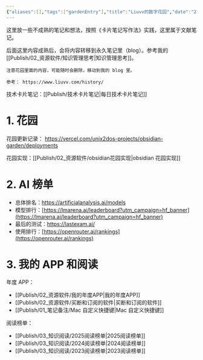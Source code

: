 ```yaml
---
{"aliases":[],"tags":["gardenEntry"],"title":"Liuvv的数字花园","date":"2025-06-06T01:40:33+08:00","date_modify":"2025-08-09T11:12:55+08:00","dg-publish":true,"dg-home":true,"permalink":"/Publish/02_资源软件/Liuvv的数字花园/","dgPassFrontmatter":true,"created":"2025-06-06T01:40:33+08:00","updated":"2025-08-09T11:12:55+08:00"}
---
```



这里放一些不成熟的笔记和想法，按照《卡片笔记写作法》实践，这里属于文献笔记。

后面这里内容成熟后，会将内容转移到永久笔记里（blog）。参考我的 [[Publish/02_资源软件/知识管理思考\|知识管理思考]]。

```ad-attention
注意花园里面的内容，可能随时会删除，移动到我的 blog 里。

参考： https://www.liuvv.com/history/
```

技术卡片笔记：[[Publish/技术卡片笔记\|每日技术卡片笔记]]

# 1. 花园

花园更新记录： <https://vercel.com/unix2dos-projects/obsidian-garden/deployments>

花园实现：[[Publish/02_资源软件/obsidian花园实现\|obsidian 花园实现]]

# 2. AI 榜单

- 总体排名：<https://artificialanalysis.ai/models>
- 模型排行：[https://lmarena.ai/leaderboard?utm_campaign=hf_banner](https://lmarena.ai/leaderboard?utm_campaign=hf_banner)
- 最后的测试：<https://lastexam.ai/>
- 使用排行：[https://openrouter.ai/rankings](https://openrouter.ai/rankings)

# 3. 我的 APP 和阅读

年度 APP：

- [[Publish/02_资源软件/我的年度APP\|我的年度APP]]
- [[Publish/02_资源软件/买断和订阅的软件\|买断和订阅的软件]]
- [[Publish/01_笔记备注/Mac 自定义快捷键\|Mac 自定义快捷键]]

阅读榜单：

- [[Publish/03_知识阅读/2025阅读榜单\|2025阅读榜单]]
- [[Publish/03_知识阅读/2024阅读榜单\|2024阅读榜单]]
- [[Publish/03_知识阅读/2023阅读榜单\|2023阅读榜单]]
